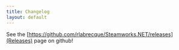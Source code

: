 ```yaml
---
title: Changelog
layout: default
---
```

See the [https://github.com/rlabrecque/Steamworks.NET/releases](Releases) page on github!
